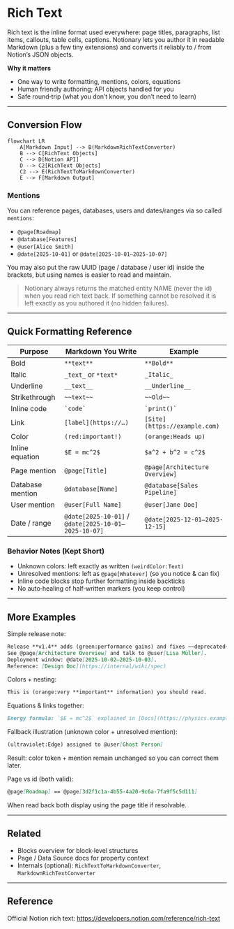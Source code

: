 # Rich Text

Rich text is the inline format used everywhere: page titles, paragraphs, list items, callouts, table cells, captions. Notionary lets you author it in readable Markdown (plus a few tiny extensions) and converts it reliably to / from Notion’s JSON objects.

**Why it matters**

- One way to write formatting, mentions, colors, equations
- Human friendly authoring; API objects handled for you
- Safe round‑trip (what you don’t know, you don’t need to learn)

---

## Conversion Flow

```mermaid
flowchart LR
    A[Markdown Input] --> B(MarkdownRichTextConverter)
    B --> C[RichText Objects]
    C --> D[Notion API]
    D --> C2[RichText Objects]
    C2 --> E(RichTextToMarkdownConverter)
    E --> F[Markdown Output]
```

### Mentions

You can reference pages, databases, users and dates/ranges via so called `mentions`:

- `@page[Roadmap]`
- `@database[Features]`
- `@user[Alice Smith]`
- `@date[2025-10-01]` or `@date[2025-10-01–2025-10-07]`

You may also put the raw UUID (page / database / user id) inside the brackets, but using names is easier to read and maintain.

> Notionary always returns the matched entity NAME (never the id) when you read rich text back. If something cannot be resolved it is left exactly as you authored it (no hidden failures).

---

## Quick Formatting Reference

| Purpose          | Markdown You Write                                   | Example                        |
| ---------------- | ---------------------------------------------------- | ------------------------------ |
| Bold             | `**text**`                                           | `**Bold**`                     |
| Italic           | `_text_` or `*text*`                                 | `_Italic_`                     |
| Underline        | `__text__`                                           | `__Underline__`                |
| Strikethrough    | `~~text~~`                                           | `~~Old~~`                      |
| Inline code      | `` `code` ``                                         | `` `print()` ``                |
| Link             | `[label](https://…)`                                 | `[Site](https://example.com)`  |
| Color            | `(red:important!)`                                   | `(orange:Heads up)`            |
| Inline equation  | `$E = mc^2$`                                         | `$a^2 + b^2 = c^2$`            |
| Page mention     | `@page[Title]`                                       | `@page[Architecture Overview]` |
| Database mention | `@database[Name]`                                    | `@database[Sales Pipeline]`    |
| User mention     | `@user[Full Name]`                                   | `@user[Jane Doe]`              |
| Date / range     | `@date[2025-10-01]` / `@date[2025-10-01–2025-10-07]` | `@date[2025-12-01–2025-12-15]` |

### Behavior Notes (Kept Short)

- Unknown colors: left exactly as written `(weirdColor:Text)`
- Unresolved mentions: left as `@page[Whatever]` (so you notice & can fix)
- Inline code blocks stop further formatting inside backticks
- No auto‑healing of half‑written markers (you keep control)

---

## More Examples

Simple release note:

```markdown
Release **v1.4** adds (green:performance gains) and fixes ~~deprecated~~ APIs.
See @page[Architecture Overview] and talk to @user[Lisa Müller].
Deployment window: @date[2025-10-02–2025-10-03].
Reference: [Design Doc](https://internal/wiki/spec)
```

Colors + nesting:

```markdown
This is (orange:very **important** information) you should read.
```

Equations & links together:

```markdown
Energy formula: `$E = mc^2$` explained in [Docs](https://physics.example).
```

Fallback illustration (unknown color + unresolved mention):

```markdown
(ultraviolet:Edge) assigned to @user[Ghost Person]
```

Result: color token + mention remain unchanged so you can correct them later.

Page vs id (both valid):

```markdown
@page[Roadmap] == @page[3d2f1c1a-4b55-4a20-9c6a-7fa9f5c5d111]
```

When read back both display using the page title if resolvable.

---

## Related

- Blocks overview for block‑level structures
- Page / Data Source docs for property context
- Internals (optional): `RichTextToMarkdownConverter`, `MarkdownRichTextConverter`

---

## Reference

Official Notion rich text: https://developers.notion.com/reference/rich-text
